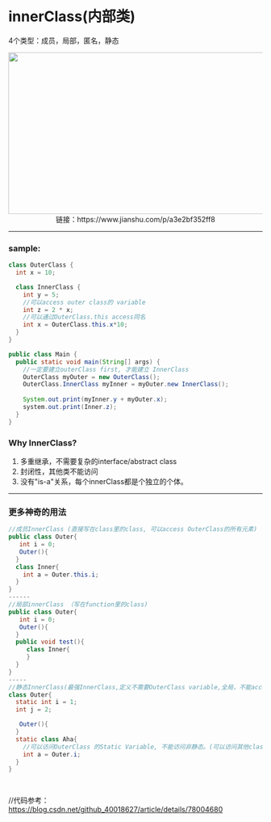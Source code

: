 # innerClass(内部类)
4个类型：成员，局部，匿名，静态
<p align="center">
  <img src="https://upload-images.jianshu.io/upload_images/1488395-794ebcfd391ce85a.png?imageMogr2/auto-orient/strip|imageView2/2/w/1200/format/webp" width="1400" height="320">
  链接：https://www.jianshu.com/p/a3e2bf352ff8
</p>


---
### sample:
```java
class OuterClass {
  int x = 10;

  class InnerClass {
    int y = 5;
    //可以access outer class的 variable
    int z = 2 * x;
    //可以通过OuterClass.this access同名
    int x = OuterClass.this.x*10;
  }
}

public class Main {
  public static void main(String[] args) {
    //一定要建立outerClass first, 才能建立 InnerClass
    OuterClass myOuter = new OuterClass();
    OuterClass.InnerClass myInner = myOuter.new InnerClass();
    
    System.out.print(myInner.y + myOuter.x);
    system.out.print(Inner.z);
  }
}
```

### Why InnerClass?
1. 多重继承，不需要复杂的interface/abstract class
2. 封闭性，其他类不能访问
3. 没有"is-a"关系，每个innerClass都是个独立的个体。

---

### 更多神奇的用法

```java
//成员InnerClass (直接写在class里的class, 可以access OuterClass的所有元素)
public class Outer{
   int i = 0;
   Outer(){
  }
  class Inner{
    int a = Outer.this.i;
  }
}
------
//局部innerClass （写在function里的class)
public class Outer{
   int i = 0;
   Outer(){
  }
  public void test(){
     class Inner{
     }
  }
}
-----
//静态InnerClass(最强InnerClass,定义不需要OuterClass variable,全局，不能access OuterClass非static)
class Outer{
  static int i = 1;
  int j = 2;

   Outer(){
  }
  static class Aha{
    //可以访问OuterClass 的Static Variable, 不能访问非静态。(可以访问其他class的static)
    int a = Outer.i;
  }
}

  
```


//代码参考： https://blog.csdn.net/github_40018627/article/details/78004680

